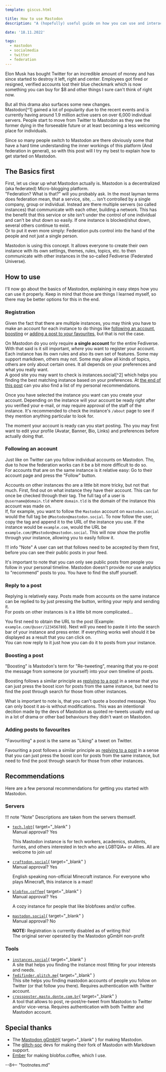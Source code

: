 ```yaml
---
template: giscus.html

title: How to use Mastodon
description: "A (hopefully) useful guide on how you can use and interact with Mastodon."

date: '18.11.2022'

tags:
  - mastodon
  - socialmedia
  - twitter
  - federation
---
```


Elon Musk has bought Twitter for an incredible amount of money and has since started to destroy it left, right and center. Employees got fired or resigned, verified accounts lost their blue checkmark which is now something you can buy for $8 and other things I sure can't think of right now.

But all this drama also surfaces some new changes.  
Mastodon[^1] gained a lot of popularity due to the recent events and is currently having around 1.9 million active users on over 6,000 individual servers. People start to move from Twitter to Mastodon as they see the former dying in the forseeable future or at least becoming a less welcoming place for individuals.

Since so many people switch to Mastodon are there obviously some that have a hard time understanding the inner workings of this platform (And federation in general), so with this post will I try my best to explain how to get started on Mastodon.

## The Basics first

First, let us clear up what Mastodon actually is. Mastodon is a decentralized (aka federated) Micro-blogging platform.  
"Federation? What is that?" will you probably ask. In the most layman terms does federation mean, that a service, site, ... isn't controlled by a single company, group or individual. Instead are there multiple servers (so called instances) that communicate with each other, building a network. This has the benefit that this service or site isn't under the control of one individual and can't be shut down so easily. If one instance is blocked/shut down, several others continue to exist.  
Or to put it even more simply: Federation puts control into the hand of the people and not just a single person.

Mastodon is using this concept. It allows everyone to create their own instance with its own settings, themes, rules, topics, etc. to then communicate with other instances in the so-called Fediverse (Federated Universe).

## How to use

I'll now go about the basics of Mastodon, explaining in easy steps how you can use it properly. Keep in mind that those are things I learned myself, so there may be better options for this in the end.

### Registration

Given the fact that there are multiple instances, you may think you have to make an account for each instance to do things like [following an account](#following-an-account), [boosting](#boosting-a-post) or [adding a post to your favourites](#adding-posts-to-favourites), but that is not the case.

On Mastodon do you only require **a single account** for the entire Fediverse. With that said is it sill important, *where* you want to register your account. Each instance has its own rules and also its own set of features. Some may support markdown, others may not. Some may allow all kinds of topics, others are only about certain ones. It all depends on your preferences and what you really want.  
A good site you may want to check is instances.social[^2] which helps you finding the best matching instance based on your preferences. At [the end of this post](#servers) can you also find a list of my personal recommendations.

Once you have selected the instance you want can you create your account. Depending on the instance will your account be ready right after you verified your e-mail, or may require approval of the staff of the instance. It's recommended to check the instance's `/about` page to see if they mention anything particular to look for.

The moment your account is ready can you start posting. Tho you may first want to edit your profile (Avatar, Banner, Bio, Links) and preferences before actually doing that.

### Following an account

Just like on Twitter can you follow individual accounts on Mastodon. Tho, due to how the federation works can it be a bit more difficult to do so.  
For accounts that are on the same instance is it relative easy: Go to their account page and press the "Follow" button.

Accounts on other instances tho are a little bit more tricky, but not that much. First, find out on what instance they have their account. This can for once be checked through their tag. The full tag of a user is `@username@domain.tld` where `domain.tld` is the domain of the instance this account was made on.  
If, for example, you want to follow the `Mastodon` account on `mastodon.social` would the full tag be `@Mastodon@mastodon.social`. To now follow the user, copy the tag and append it to the URL of the instance you use. If the instance would be `example.com`, would the URL be `example.com/@Mastodon@mastodon.social`. This will now show the profile through your instance, allowing you to easily follow it.

!!! info "Note"
    A user can set that follows need to be accepted by them first, before you can see their public posts in your feed.

It's important to note that you can only see public posts from people you follow in your personal timeline. Mastodon doesn't provide nor use analytics to "recommend" posts to you. You have to find the stuff yourself.

### Reply to a post

Replying is relatively easy. Posts made from accounts on the same instance can be replied to by just pressing the button, writing your reply and sending it.  
For posts on other instances is it a little bit more complicated...

You first need to obtain the URL to the post (Example: `example.com/@user/123456789`). Next will you need to paste it into the search bar of your instance and press enter. If everything works well should it be displayed as a result that you can click on.  
You can now reply to it just how you can do it to posts from your instance.

### Boosting a post

"Boosting" is Mastodon's term for "Re-tweeting", meaning that you re-post the message from someone (or yourself) into your own timeline of posts.

Boosting follows a similar principle as [replying to a post](#replying-to-a-post) in a sense that you can just press the boost icon for posts from the same instance, but need to find the post through search for those from other instances.

What is important to note is, that you can't quote a boosted message. You can only boost it as-is without modifications. This was an intentional decition made by the devs of Mastodon as quoted re-tweets usually end up in a lot of drama or other bad behaviours they didn't want on Mastodon.

### Adding posts to favourites

"Favouriting" a post is the same as "Liking" a tweet on Twitter.

Favouriting a post follows a similar principle as [replying to a post](#replying-to-a-post) in a sense that you can just press the boost icon for posts from the same instance, but need to find the post through search for those from other instances.

## Recommendations

Here are a few personal recommendations for getting you started with Mastodon.

### Servers

!!! note "Note"
    Descriptions are taken from the servers themself.

- [`tech.lgbt`](https://tech.lgbt){ target="_blank" }  
  Manual approval? Yes
  
  This Mastodon instance is for tech workers, academics, students, furries, and others interested in tech who are LGBTQIA+ or Allies. All are welcome to join us!
- [`craftodon.social`](https://craftodon.social){ target="_blank" }  
  Manual approval? Yes
  
  English speaking non-official Minecraft instance. For everyone who plays Minecraft, this instance is a mast!
- [`blobfox.coffee`](https://blobfox.coffe){ target="_blank" }  
  Manual approval? Yes
  
  A cozy instance for people that like blobfoxes and/or coffee.
- [`mastodon.social`](https://mastodon.social){ target="_blank" }  
  Manual approval? No
  
  **NOTE:** Registration is currently disabled as of writing this!  
  The original server operated by the Mastodon gGmbH non-profit

### Tools

- [`instances.social`](https://instances.social){ target="_blank" }  
  A site that helps you finding the instance most fitting for your interests and needs.
- [`fedifinder.glitch.me`](https://fedifinder.glitch.me){ target="_blank" }  
  This site helps you finding mastodon accounts of people you follow on Twitter (or that follow you there). Requires authentication with Twitter account.
- [`crossposter.masto.donte.com.br`](https://crossposter.masto.donte.com.br/){ target="_blank" }  
  A tool that allows to post, re-post/re-tweet from Mastodon to Twitter and/or vice-versa. Requires authentication with both Twitter and Mastodon account.

## Special thanks

- The [Mastodon gGmbH](https://joinmastodon.org){ target="_blank" } for making Mastodon.
- The [glitch-soc](https://github.com/glitch-soc) devs for making their fork of Mastodon with Markdown support.
- [Ember](https://blobfox.coffee/@Ember) for making blobfox.coffee, which I use.

--8<-- "footnotes.md"

